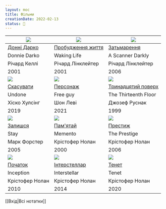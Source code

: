 ```yaml
---
layout: moc
title: Фільми
creationDate: 2022-02-13
status: 🌱
---
```


![](https://upload.wikimedia.org/wikipedia/uk/thumb/b/b7/Donnie_darko_2poster.jpg/220px-Donnie_darko_2poster.jpg)|![](https://upload.wikimedia.org/wikipedia/uk/9/98/Waking-Life-Poster.jpg)|![](https://upload.wikimedia.org/wikipedia/uk/thumb/4/40/%D0%97%D0%B0%D1%82%D1%8C%D0%BC%D0%B0%D1%80%D0%B5%D0%BD%D0%BD%D1%8F.jpg/225px-%D0%97%D0%B0%D1%82%D1%8C%D0%BC%D0%B0%D1%80%D0%B5%D0%BD%D0%BD%D1%8F.jpg)
-|-|-
[Донні Дарко](https://uk.wikipedia.org/wiki/%D0%94%D0%BE%D0%BD%D0%BD%D1%96_%D0%94%D0%B0%D1%80%D0%BA%D0%BE)| [Пробудження життя](https://uk.wikipedia.org/wiki/%D0%9F%D1%80%D0%BE%D0%B1%D1%83%D0%B4%D0%B6%D0%B5%D0%BD%D0%BD%D1%8F_%D0%B6%D0%B8%D1%82%D1%82%D1%8F)|[Затьмарення](https://uk.wikipedia.org/wiki/%D0%97%D0%B0%D1%82%D1%8C%D0%BC%D0%B0%D1%80%D0%B5%D0%BD%D0%BD%D1%8F_(%D1%84%D1%96%D0%BB%D1%8C%D0%BC))
Donnie Darko|Waking Life|A Scanner Darkly
Річард Келлі|Річард Лінклейтер|Річард Лінклейтер
2001|2001|2006
![](https://upload.wikimedia.org/wikipedia/en/f/fd/Undone_%28TV_series%29_poster.jpg)|![](https://upload.wikimedia.org/wikipedia/uk/thumb/e/ea/Free_Guy_Theatrical_First_Poster.jpg/225px-Free_Guy_Theatrical_First_Poster.jpg)|![](https://upload.wikimedia.org/wikipedia/uk/thumb/0/02/The_Thirteenth_Floor_poster.jpg/200px-The_Thirteenth_Floor_poster.jpg)
[Скасувати](https://uk.wikipedia.org/wiki/%D0%A1%D0%BA%D0%B0%D1%81%D1%83%D0%B2%D0%B0%D1%82%D0%B8)|[Персонаж](https://uk.wikipedia.org/wiki/%D0%9F%D0%B5%D1%80%D1%81%D0%BE%D0%BD%D0%B0%D0%B6_(%D1%84%D1%96%D0%BB%D1%8C%D0%BC,_2021))|[Тринадцятий поверх](https://uk.wikipedia.org/wiki/%D0%A2%D1%80%D0%B8%D0%BD%D0%B0%D0%B4%D1%86%D1%8F%D1%82%D0%B8%D0%B9_%D0%BF%D0%BE%D0%B2%D0%B5%D1%80%D1%85)
Undone|Free guy|The Thirteenth Floor
Хіско Хулсінг|Шон Леві|Джозеф Руснак
2019|2021|1999
![](https://upload.wikimedia.org/wikipedia/uk/thumb/e/e7/Stay_%282005_film%29.png/225px-Stay_%282005_film%29.png)|![](https://upload.wikimedia.org/wikipedia/uk/thumb/c/c7/Memento_poster.jpg/200px-Memento_poster.jpg)|![](https://upload.wikimedia.org/wikipedia/uk/e/ec/%D0%9F%D1%80%D0%B5%D1%81%D1%82%D0%B8%D0%B6_%28%D0%BF%D0%BE%D1%81%D1%82%D0%B5%D1%80%29.jpg)
[Залишся](https://uk.wikipedia.org/wiki/%D0%97%D0%B0%D0%BB%D0%B8%D1%88%D0%B0%D0%B9%D1%81%D1%8F)|[Пам'ятай](https://uk.wikipedia.org/wiki/%D0%9F%D0%B0%D0%BC%27%D1%8F%D1%82%D0%B0%D0%B9_(%D1%84%D1%96%D0%BB%D1%8C%D0%BC))|[Престиж](https://uk.wikipedia.org/wiki/%D0%9F%D1%80%D0%B5%D1%81%D1%82%D0%B8%D0%B6_(%D1%84%D1%96%D0%BB%D1%8C%D0%BC))
Stay|Memento|The Prestige
Марк Форстер|Крістофер Нолан|Крістофер Нолан
2005|2000|2006
![](https://upload.wikimedia.org/wikipedia/uk/thumb/e/e1/%D0%9F%D0%BE%D1%87%D0%B0%D1%82%D0%BE%D0%BA_%D1%84%D1%96%D0%BB%D1%8C%D0%BC%2C_2010.jpg/225px-%D0%9F%D0%BE%D1%87%D0%B0%D1%82%D0%BE%D0%BA_%D1%84%D1%96%D0%BB%D1%8C%D0%BC%2C_2010.jpg)|![](https://upload.wikimedia.org/wikipedia/uk/thumb/2/29/Interstellar_film_poster2.jpg/225px-Interstellar_film_poster2.jpg)|![](https://upload.wikimedia.org/wikipedia/uk/thumb/9/93/%D0%9F%D0%BE%D1%81%D1%82%D0%B5%D1%80_TENET.jpg/225px-%D0%9F%D0%BE%D1%81%D1%82%D0%B5%D1%80_TENET.jpg)
[Початок](https://uk.wikipedia.org/wiki/%D0%9F%D0%BE%D1%87%D0%B0%D1%82%D0%BE%D0%BA_(%D1%84%D1%96%D0%BB%D1%8C%D0%BC))|[Інтерстеллар](https://uk.wikipedia.org/wiki/%D0%86%D0%BD%D1%82%D0%B5%D1%80%D1%81%D1%82%D0%B5%D0%BB%D0%BB%D0%B0%D1%80)|[Тенет](https://uk.wikipedia.org/wiki/%D0%A2%D0%B5%D0%BD%D0%B5%D1%82)
Inception|Interstellar|Tenet
Крістофер Нолан|Крістофер Нолан|Крістофер Нолан
2010|2014|2020

[[Вхід|Всі нотатки]]

